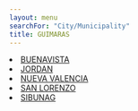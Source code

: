 ```yaml
---
layout: menu
searchFor: "City/Municipality"
title: GUIMARAS
---
```

<li><a class="oID" href="{{site.url}}/citymuni/7901.html" value="GUIMARAS, BUENAVISTA" rel="external">BUENAVISTA</a></li><li><a class="oID" href="{{site.url}}/citymuni/7902.html" value="GUIMARAS, JORDAN" rel="external">JORDAN</a></li><li><a class="oID" href="{{site.url}}/citymuni/7903.html" value="GUIMARAS, NUEVA VALENCIA" rel="external">NUEVA VALENCIA</a></li><li><a class="oID" href="{{site.url}}/citymuni/7904.html" value="GUIMARAS, SAN LORENZO" rel="external">SAN LORENZO</a></li><li><a class="oID" href="{{site.url}}/citymuni/7905.html" value="GUIMARAS, SIBUNAG" rel="external">SIBUNAG</a></li>